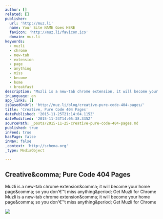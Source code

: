 ```yaml
---
author: []
related: []
publisher:
  url: 'http://muz.li'
  name: Your Site NAME Goes HERE
  favicon: 'http://muz.li/favicon.ico'
  domain: muz.li
keywords:
  - muzli
  - chrome
  - new-tab
  - extension
  - page
  - anything
  - miss
  - become
  - home
  - breakfast
description: "Muzli is a new-tab chrome extension, it will become your home page, so you don'€™t miss anything. Get Muzli for Chrome Muzli is a new-tab chrome extension, it will become your home page, so you don'€™t miss anything. Get Muzli for Chrome"
inLanguage: en
app_links: []
isBasedOnUrl: 'http://muz.li/blog/creative-pure-code-404-pages/'
title: 'Creative, Pure Code 404 Pages'
datePublished: '2015-11-25T21:14:04.115Z'
dateModified: '2015-11-24T14:05:38.335Z'
sourcePath: _posts/2015-11-25-creative-pure-code-404-pages.md
published: true
inFeed: true
hasPage: false
inNav: false
_context: 'http://schema.org'
_type: MediaObject

---
```

<article style=""><h1>Creative&amp;comma; Pure Code 404 Pages</h1><p>Muzli is a new-tab chrome extension&amp;comma; it will become your home page&amp;comma; so you don'€™t miss anything&amp;period; Get Muzli for Chrome Muzli is a new-tab chrome extension&amp;comma; it will become your home page&amp;comma; so you don'€™t miss anything&amp;period; Get Muzli for Chrome</p><img src="https://muzli-blogmediastorage.s3.amazonaws.com/muzli/wp-content/uploads/2015/11/404.jpg" /></article>